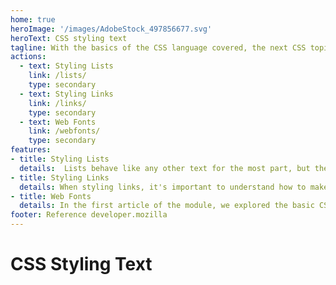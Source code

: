 ```yaml
---
home: true
heroImage: '/images/AdobeStock_497856677.svg'
heroText: CSS styling text
tagline: With the basics of the CSS language covered, the next CSS topic for you to concentrate on is styling text — one of the most common things you'll do with CSS. Here we look at text styling fundamentals including setting font, boldness, italics, line and letter spacing, drop shadows, and other text features. We round off the module by looking at applying custom fonts to your page, and styling lists and links.
actions:
  - text: Styling Lists
    link: /lists/
    type: secondary
  - text: Styling Links
    link: /links/
    type: secondary
  - text: Web Fonts
    link: /webfonts/
    type: secondary
features:
- title: Styling Lists  
  details:  Lists behave like any other text for the most part, but there are some CSS properties specific to lists that you need to know about, as well as some best practices to consider. This article explains all.
- title: Styling Links
  details: When styling links, it's important to understand how to make use of pseudo-classes to style their states effectively. It's also important to know how to style links for use in common interface features whose content varies, such as navigation menus and tabs. We'll look at both these topics in this article.
- title: Web Fonts
  details: In the first article of the module, we explored the basic CSS features available for styling fonts and text. In this article we will go further, exploring web fonts in detail. We'll see how to use custom fonts with your web page to allow for more varied, custom text styling.
footer: Reference developer.mozilla
---
```

# CSS Styling Text